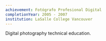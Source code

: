 ```yaml
---
achievement: Fotógrafo Profesional Digital
completionYear: 2005 - 2007
institution: LaSalle College Vancouver
---
```


Digital photography technical education.
